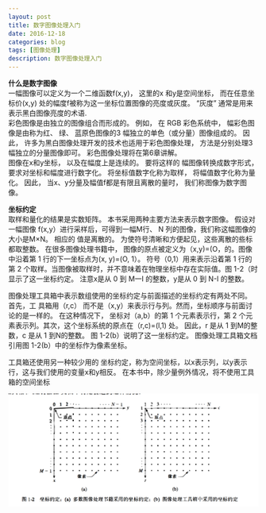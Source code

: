 ```yaml
---
layout: post
title: 数字图像处理入门
date: 2016-12-18
categories: blog
tags: [图像处理]
description: 数字图像处理入门
---
```


**什么是数字图像**     
一幅图像可以定义为一个二维函数f(x,y)， 这里的x 和y是空间坐标， 而在任意坐标价(x,y) 处的幅度f被称为这一坐标位置图像的亮度或灰度。 “灰度” 通常是用来表示黑白图像亮度的术语.      
彩色图像是由独立的图像组合而形成的。 例如， 在 RGB 彩色系统中， 幅彩色图像是由称为红、 绿、 蓝原色图像的3 幅独立的单色（或分量）图像组成的。 因此， 许多为黑白图像处理开发的技术也适用于彩色图像处理， 方法是分别处理3幅独立的分量图像即可。 彩色图像处理将在第6章讲解。    
图像在x和y坐标， 以及在幅度上是连续的。 要将这样的 幅图像转换成数字形式， 要求对坐标和幅度进行数字化。 将坐标值数字化称为取样， 将幅值数字化称为量化。 因此， 当x、y分量及幅值f都是有限且离散的量时， 我们称图像为数字图像。    

**坐标约定**    
取样和量化的结果是实数矩阵。 本书采用两种主要方法来表示数字图像。 假设对一幅图像 f(x,y）进行采样后，可得到一幅M行、 N 列的图像，我们称这幅图像的大小是M×N。 相应的 值是离散的。 为使符号清晰和方便起见，这些离散的些标都取整数。 在很多图像处理书籍中， 图像的原点被定义为（x,y)=(O，的。图像中沿着第 1 行的下一坐标点为(x, y)=(O, 1）。 符号（0,1）用来表示沿着第 1 行的第 2 个取样。当图像被取样时，并不意味着在物理坐标中存在实际值。图 1-2（时 显示了这一坐标约定。 注意x是从 0 到 M一I 的整数，y是从 0 到 N-I 的整数。  

图像处理工具箱中表示数组使用的坐标约定与前面描述的坐标约定有两处不同。 首先，工 具箱用（r,c） 而不是（x,y）来表示行与列。然而，坐标顺序与前面讨论的是一样的。 在这种情况下， 坐标对（a,b）的第 1 个元素表示行，第 2 个元素表示列。其次，这个坐标系统的原点在（r,c)=(l,1) 处。 因此，r 是从 1 到M的整数，c 是从 1 到N的整数。 图 1-2(b）说明了这一坐标约定。
图像处理工具箱文档引用图 1-2(b）中的坐标作为像素坐标。       

工具箱还使用另一种较少用的 坐标约定，称为空间坐标，以x表示列，以y表示行，这与我们使用的变量x和y相反。 在本书中，除少量例外情况，将不使用工具箱的空间坐标    

![](https://raw.githubusercontent.com/whuhan2013/myImage/master/dataImage/p1.png)      


